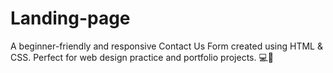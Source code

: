 # Landing-page
A beginner-friendly and responsive Contact Us Form created using HTML &amp; CSS. Perfect for web design practice and portfolio projects. 💻📩
